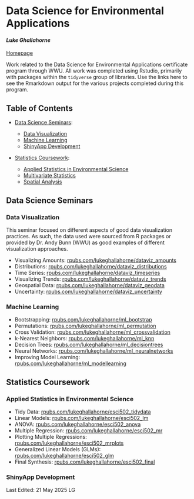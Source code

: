 # Data Science for Environmental Applications
#### *Luke Ghallahorne*
[Homepage](https://lukeghallahorne.github.io/)

Work related to the Data Science for Environmental Applications certificate program through WWU. All work was completed using Rstudio, primarily with packages within the `tidyverse` group of libraries. Use the links here to see the Rmarkdown output for the various projects completed during this program.

## Table of Contents
* [Data Science Seminars](#data-science-seminars):
  * [Data Visualization](#data-visualization)
  * [Machine Learning](#machine-learning)
  * [ShinyApp Development](#shinyapp-development)

* [Statistics Coursework](#statistics-coursework):
  * [Applied Statistics in Environmental Science](#applied-statistics-in-environmental-science)
  * [Multivariate Statistics](#multivariate-statistics)
  * [Spatial Analysis](#spatial-analysis)

## Data Science Seminars
### Data Visualization
This seminar focused on different aspects of good data visualization practices. As such, the data used were sourced from R packages or provided by Dr. Andy Bunn (WWU) as good examples of different visualization approaches.

* Visualizing Amounts: [rpubs.com/lukeghallahorne/dataviz_amounts](https://rpubs.com/lukeghallahorne/dataviz_amounts)
* Distributions: [rpubs.com/lukeghallahorne/dataviz_distributions](https://rpubs.com/lukeghallahorne/dataviz_distributions)
* Time Series: [rpubs.com/lukeghallahorne/dataviz_timeseries](https://rpubs.com/lukeghallahorne/dataviz_timeseries)
* Visualizing Trends: [rpubs.com/lukeghallahorne/dataviz_trends](https://rpubs.com/lukeghallahorne/dataviz_trends)
* Geospatial Data: [rpubs.com/lukeghallahorne/dataviz_geodata](https://rpubs.com/lukeghallahorne/dataviz_geodata)
* Uncertainty: [rpubs.com/lukeghallahorne/dataviz_uncertainty](https://rpubs.com/lukeghallahorne/dataviz_uncertainty)

### Machine Learning

* Bootstrapping: [rpubs.com/lukeghallahorne/ml_bootstrap](https://rpubs.com/lukeghallahorne/ml_bootstrap)
* Permutations: [rpubs.com/lukeghallahorne/ml_permutation](https://rpubs.com/lukeghallahorne/ml_permutation)
* Cross Validation: [rpubs.com/lukeghallahorne/ml_crossvalidation](https://rpubs.com/lukeghallahorne/ml_crossvalidation)
* k-Nearest Neighbors: [rpubs.com/lukeghallahorne/ml_knn](https://rpubs.com/lukeghallahorne/ml_knn)
* Decision Trees: [rpubs.com/lukeghallahorne/ml_decisiontrees](https://rpubs.com/lukeghallahorne/ml_decisiontrees)
* Neural Networks: [rpubs.com/lukeghallahorne/ml_neuralnetworks](https://rpubs.com/lukeghallahorne/ml_neuralnetworks)
* Improving Model Learning: [rpubs.com/lukeghallahorne/ml_modellearning](https://rpubs.com/lukeghallahorne/ml_modellearning)

## Statistics Coursework
### Applied Statistics in Environmental Science

* Tidy Data: [rpubs.com/lukeghallahorne/esci502_tidydata](https://rpubs.com/lukeghallahorne/esci502_tidydata)
* Linear Models: [rpubs.com/lukeghallahorne/esci502_lm](https://rpubs.com/lukeghallahorne/esci502_lm)
* ANOVA: [rpubs.com/lukeghallahorne/esci502_anova](https://rpubs.com/lukeghallahorne/esci502_anova)
* Multiple Regression: [rpubs.com/lukeghallahorne/esci502_mr](https://rpubs.com/lukeghallahorne/esci502_mr)
* Plotting Multiple Regressions: [rpubs.com/lukeghallahorne/esci502_mrplots](https://rpubs.com/lukeghallahorne/esci502_mrplots)
* Generalized Linear Models (GLMs): [rpubs.com/lukeghallahorne/esci502_glm](https://rpubs.com/lukeghallahorne/esci502_glm)
* Final Synthesis: [rpubs.com/lukeghallahorne/esci502_final](https://rpubs.com/lukeghallahorne/esci502_final)


### ShinyApp Development



Last Edited: 21 May 2025 LG
